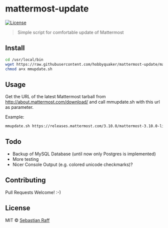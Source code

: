 # mattermost-update

[![License][mit-badge]][mit-url]

> Simple script for comfortable update of Mattermost


## Install

```bash
cd /usr/local/bin
wget https://raw.githubusercontent.com/hobbyquaker/mattermost-update/master/mmupdate.sh
chmod a+x mmupdate.sh
```


## Usage

Get the URL of the latest Mattermost tarball from http://about.mattermost.com/download/ and call mmupdate.sh with this
url as parameter.

Example:
```bash
mmupdate.sh https://releases.mattermost.com/3.10.0/mattermost-3.10.0-linux-amd64.tar.gz
```


## Todo

* Backup of MySQL Database (until now only Postgres is implemented)
* More testing
* Nicer Console Output (e.g. colored unicode checkmarks)?


## Contributing

Pull Requests Welcome! :-)


## License

MIT © [Sebastian Raff](https://github.com/hobbyquaker)


[mit-badge]: https://img.shields.io/badge/License-MIT-blue.svg?style=flat
[mit-url]: LICENSE
